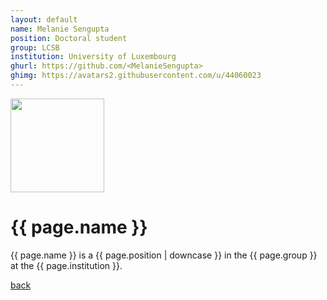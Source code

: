 ```yaml
---
layout: default
name: Melanie Sengupta
position: Doctoral student
group: LCSB
institution: University of Luxembourg
ghurl: https://github.com/<MelanieSengupta>
ghimg: https://avatars2.githubusercontent.com/u/44060023
---
```


<a href="{{ page.ghurl }}"><img src="{{ page.ghimg }}" height="150px"/></a>

# {{ page.name }}

{{ page.name }} is a {{ page.position | downcase }} in the {{ page.group }} at the {{ page.institution }}.

<a href="{{ site.baseurl }}">back</a>
